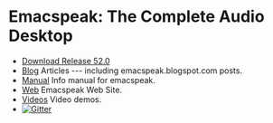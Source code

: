 # Emacspeak: The Complete Audio Desktop
* [Download Release 52.0](https://github.com/tvraman/emacspeak/releases/download/52.0/emacspeak-52.0.tar.bz2)
* [Blog](http://tvraman.github.io/emacspeak/blog)  Articles  --- including  emacspeak.blogspot.com  posts.
* [Manual](http://tvraman.github.io/emacspeak/manual) Info manual for emacspeak.
* [Web](http://emacspeak.sf.net) Emacspeak Web Site.
*  [Videos](http://tvraman.github.io/emacspeak/videos) Video demos.
* [![Gitter](https://badges.gitter.im/Join%20Chat.svg)](https://gitter.im/tvraman/emacspeak?utm_source=badge&utm_medium=badge&utm_campaign=pr-badge&utm_content=badge)
